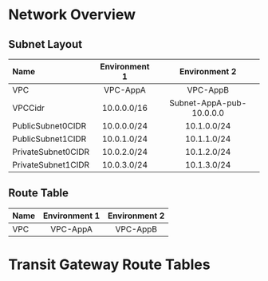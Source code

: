 # Network Overview


## Subnet Layout
Name               | Environment 1 | Environment 2 |
:--|:--:|:--:|
VPC                | VPC-AppA     | VPC-AppB
VPCCidr            | 10.0.0.0/16  | Subnet-AppA-pub-10.0.0.0 | 10.1.0.0./16 | Subnet-AppB-pub-10.1.0.0
PublicSubnet0CIDR  | 10.0.0.0/24  | 10.1.0.0/24 
PublicSubnet1CIDR  | 10.0.1.0/24  | 10.1.1.0/24 
PrivateSubnet0CIDR | 10.0.2.0/24  | 10.1.2.0/24 
PrivateSubnet1CIDR | 10.0.3.0/24  | 10.1.3.0/24 

## Route Table
Name               | Environment 1 | Environment 2 |
:--|:--:|:--:|
VPC                | VPC-AppA      | VPC-AppB

# Transit Gateway Route Tables


